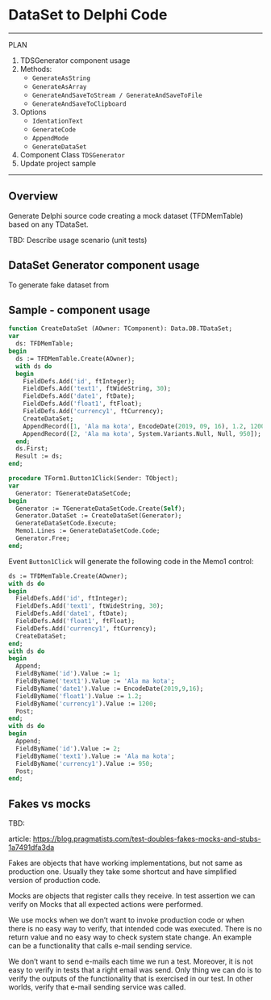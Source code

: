 ﻿# DataSet to Delphi Code

---------------------------------------------------------------
PLAN

1) TDSGenerator component usage
1) Methods:
   - `GenerateAsString`
   - `GenerateAsArray`
   - `GenerateAndSaveToStream / GenerateAndSaveToFile`
   - `GenerateAndSaveToClipboard`
1) Options
   - `IdentationText`
   - `GenerateCode`
   - `AppendMode`
   - `GenerateDataSet`
1) Component Class `TDSGenerator`
1) Update project sample

--------------------------------------------------------------

## Overview

Generate Delphi source code creating a mock dataset (TFDMemTable) based on any TDataSet.

TBD: Describe usage scenario (unit tests)

## DataSet Generator component usage

To generate fake dataset from

## Sample - component usage

```pas
function CreateDataSet (AOwner: TComponent): Data.DB.TDataSet;
var
  ds: TFDMemTable;
begin
  ds := TFDMemTable.Create(AOwner);
  with ds do
  begin
    FieldDefs.Add('id', ftInteger);
    FieldDefs.Add('text1', ftWideString, 30);
    FieldDefs.Add('date1', ftDate);
    FieldDefs.Add('float1', ftFloat);
    FieldDefs.Add('currency1', ftCurrency);
    CreateDataSet;
    AppendRecord([1, 'Ala ma kota', EncodeDate(2019, 09, 16), 1.2, 1200]);
    AppendRecord([2, 'Ala ma kota', System.Variants.Null, Null, 950]);
  end;
  ds.First;
  Result := ds;
end;

procedure TForm1.Button1Click(Sender: TObject);
var
  Generator: TGenerateDataSetCode;
begin
  Generator := TGenerateDataSetCode.Create(Self);
  Generator.DataSet := CreateDataSet(Generator);
  GenerateDataSetCode.Execute;
  Memo1.Lines := GenerateDataSetCode.Code;
  Generator.Free;
end;
```

Event `Button1Click` will generate the following code in the Memo1 control:

```pas
ds := TFDMemTable.Create(AOwner);
with ds do
begin
  FieldDefs.Add('id', ftInteger);
  FieldDefs.Add('text1', ftWideString, 30);
  FieldDefs.Add('date1', ftDate);
  FieldDefs.Add('float1', ftFloat);
  FieldDefs.Add('currency1', ftCurrency);
  CreateDataSet;
end;
with ds do
begin
  Append;
  FieldByName('id').Value := 1;
  FieldByName('text1').Value := 'Ala ma kota';
  FieldByName('date1').Value := EncodeDate(2019,9,16);
  FieldByName('float1').Value := 1.2;
  FieldByName('currency1').Value := 1200;
  Post;
end;
with ds do
begin
  Append;
  FieldByName('id').Value := 2;
  FieldByName('text1').Value := 'Ala ma kota';
  FieldByName('currency1').Value := 950;
  Post;
end;
```

## Fakes vs mocks

TBD:

article: https://blog.pragmatists.com/test-doubles-fakes-mocks-and-stubs-1a7491dfa3da

Fakes are objects that have working implementations, but not same as production one. Usually they take some shortcut and have simplified version of production code.

Mocks are objects that register calls they receive.
In test assertion we can verify on Mocks that all expected actions were performed.

We use mocks when we don’t want to invoke production code or when there is no easy way to verify, that intended code was executed. There is no return value and no easy way to check system state change. An example can be a functionality that calls e-mail sending service.

We don’t want to send e-mails each time we run a test. Moreover, it is not easy to verify in tests that a right email was send. Only thing we can do is to verify the outputs of the functionality that is exercised in our test. In other worlds, verify that e-mail sending service was called.